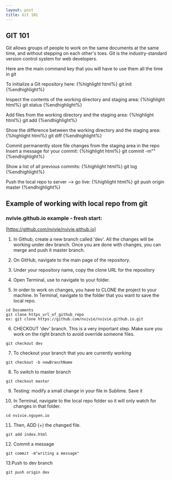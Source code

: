 ```yaml
---
layout: post
title: Git 101
---
```


## GIT 101
Git allows groups of people to work on the same documents at the same time, and without stepping on each other's toes. Git is the industry-standard version control system for web developers.

Here are the main command key that you will have to use them all the time in git


To initialize a Git repository here:
{%highlight html%}
git init
{%endhighlight%}

Inspect the contents of the working directory and staging area:
{%highlight html%}
git status
{%endhighlight%}

Add files from the working directory and the staging area:
{%highlight html%}
git add
{%endhighlight%}

Show the difference between the working directory and the staging area:
{%highlight html%}
git diff
{%endhighlight%}

Commit permanently store file changes from the staging area in the repo
Insert a message for your commit:
{%highlight html%}
git commit -m""
{%endhighlight%}

Show a list of all previous commits:
{%highlight html%}
git log
{%endhighlight%}

Push the local repo to server --> go live:
{%highlight html%}
git push origin master 
{%endhighlight%}



## Example of working with local repo from git

### nvivie.github.io example - fresh start: 
[https://github.com/nvivie/nvivie.github.io]

1. In Github, create a new branch called 'dev'. All the changes will be working under dev branch. Once you are done with changes, you can merge and push it master branch.

2. On GitHub, navigate to the main page of the repository.

3. Under your repository name, copy the clone URL for the repository

4. Open Terminal, use <cd> to navigate to your folder.

5. In order to work on changes, you have to CLONE the project to your machine. 
In Terminal, navigate to the folder that you want to save the local repo.

  ```
  cd Documents 
  git clone https_url_of_github_repo
  ex: git clone https://github.com/nvivie/nvivie.github.io.git
  ```

6. CHECKOUT 'dev' branch. This is a very important step. Make sure you work on the right branch to avoid override someone files.

  ```
  git checkout dev
  ```

7. To checkout your branch that you are currently working

  ```
  git checkout -b newBranchName
  ```

8. To switch to master branch

  ```
  git checkout master
  ```

9. Testing: modify a small change in your file in Sublime. Save it


10. In Terminal, navigate to the local repo folder so it will only watch for changes in that folder.

  ```
  cd nvivie.nguyen.io
  ```

11. Then, ADD (+) the changed file.

  ```
  git add index.html
  ```

12. Commit a message

  ```
  git commit -m"writing a message"
  ```

13.Push to dev branch

  ```
  git push origin dev
  ```


